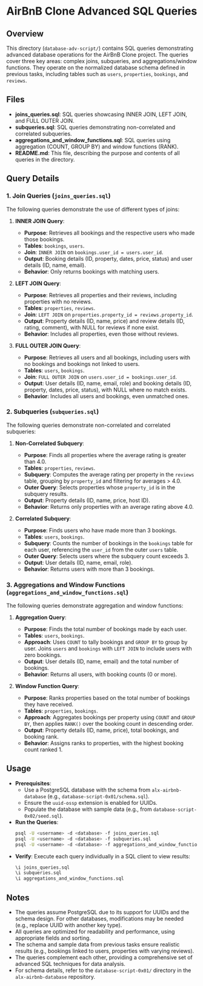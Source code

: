 # AirBnB Clone Advanced SQL Queries

## Overview
This directory (`database-adv-script/`) contains SQL queries demonstrating advanced database operations for the AirBnB Clone project. The queries cover three key areas: complex joins, subqueries, and aggregations/window functions. They operate on the normalized database schema defined in previous tasks, including tables such as `users`, `properties`, `bookings`, and `reviews`.

## Files
- **joins_queries.sql**: SQL queries showcasing INNER JOIN, LEFT JOIN, and FULL OUTER JOIN.
- **subqueries.sql**: SQL queries demonstrating non-correlated and correlated subqueries.
- **aggregations_and_window_functions.sql**: SQL queries using aggregation (COUNT, GROUP BY) and window functions (RANK).
- **README.md**: This file, describing the purpose and contents of all queries in the directory.

## Query Details

### 1. Join Queries (`joins_queries.sql`)
The following queries demonstrate the use of different types of joins:

1. **INNER JOIN Query**:
   - **Purpose**: Retrieves all bookings and the respective users who made those bookings.
   - **Tables**: `bookings`, `users`.
   - **Join**: `INNER JOIN` on `bookings.user_id = users.user_id`.
   - **Output**: Booking details (ID, property, dates, price, status) and user details (ID, name, email).
   - **Behavior**: Only returns bookings with matching users.

2. **LEFT JOIN Query**:
   - **Purpose**: Retrieves all properties and their reviews, including properties with no reviews.
   - **Tables**: `properties`, `reviews`.
   - **Join**: `LEFT JOIN` on `properties.property_id = reviews.property_id`.
   - **Output**: Property details (ID, name, price) and review details (ID, rating, comment), with NULL for reviews if none exist.
   - **Behavior**: Includes all properties, even those without reviews.

3. **FULL OUTER JOIN Query**:
   - **Purpose**: Retrieves all users and all bookings, including users with no bookings and bookings not linked to users.
   - **Tables**: `users`, `bookings`.
   - **Join**: `FULL OUTER JOIN` on `users.user_id = bookings.user_id`.
   - **Output**: User details (ID, name, email, role) and booking details (ID, property, dates, price, status), with NULL where no match exists.
   - **Behavior**: Includes all users and bookings, even unmatched ones.

### 2. Subqueries (`subqueries.sql`)
The following queries demonstrate non-correlated and correlated subqueries:

1. **Non-Correlated Subquery**:
   - **Purpose**: Finds all properties where the average rating is greater than 4.0.
   - **Tables**: `properties`, `reviews`.
   - **Subquery**: Computes the average rating per property in the `reviews` table, grouping by `property_id` and filtering for averages > 4.0.
   - **Outer Query**: Selects properties whose `property_id` is in the subquery results.
   - **Output**: Property details (ID, name, price, host ID).
   - **Behavior**: Returns only properties with an average rating above 4.0.

2. **Correlated Subquery**:
   - **Purpose**: Finds users who have made more than 3 bookings.
   - **Tables**: `users`, `bookings`.
   - **Subquery**: Counts the number of bookings in the `bookings` table for each user, referencing the `user_id` from the outer `users` table.
   - **Outer Query**: Selects users where the subquery count exceeds 3.
   - **Output**: User details (ID, name, email, role).
   - **Behavior**: Returns users with more than 3 bookings.

### 3. Aggregations and Window Functions (`aggregations_and_window_functions.sql`)
The following queries demonstrate aggregation and window functions:

1. **Aggregation Query**:
   - **Purpose**: Finds the total number of bookings made by each user.
   - **Tables**: `users`, `bookings`.
   - **Approach**: Uses `COUNT` to tally bookings and `GROUP BY` to group by user. Joins `users` and `bookings` with `LEFT JOIN` to include users with zero bookings.
   - **Output**: User details (ID, name, email) and the total number of bookings.
   - **Behavior**: Returns all users, with booking counts (0 or more).

2. **Window Function Query**:
   - **Purpose**: Ranks properties based on the total number of bookings they have received.
   - **Tables**: `properties`, `bookings`.
   - **Approach**: Aggregates bookings per property using `COUNT` and `GROUP BY`, then applies `RANK()` over the booking count in descending order.
   - **Output**: Property details (ID, name, price), total bookings, and booking rank.
   - **Behavior**: Assigns ranks to properties, with the highest booking count ranked 1.

## Usage
- **Prerequisites**:
  - Use a PostgreSQL database with the schema from `alx-airbnb-database` (e.g., `database-script-0x01/schema.sql`).
  - Ensure the `uuid-ossp` extension is enabled for UUIDs.
  - Populate the database with sample data (e.g., from `database-script-0x02/seed.sql`).
- **Run the Queries**:
  ```bash
  psql -U <username> -d <database> -f joins_queries.sql
  psql -U <username> -d <database> -f subqueries.sql
  psql -U <username> -d <database> -f aggregations_and_window_functions.sql
  ```
- **Verify**: Execute each query individually in a SQL client to view results:
  ```sql
  \i joins_queries.sql
  \i subqueries.sql
  \i aggregations_and_window_functions.sql
  ```

## Notes
- The queries assume PostgreSQL due to its support for UUIDs and the schema design. For other databases, modifications may be needed (e.g., replace UUID with another key type).
- All queries are optimized for readability and performance, using appropriate fields and sorting.
- The schema and sample data from previous tasks ensure realistic results (e.g., bookings linked to users, properties with varying reviews).
- The queries complement each other, providing a comprehensive set of advanced SQL techniques for data analysis.
- For schema details, refer to the `database-script-0x01/` directory in the `alx-airbnb-database` repository.